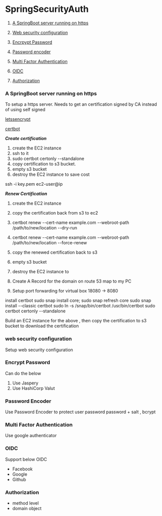 # SpringSecurityAuth

1. [A SpringBoot server running on https](#A-SpringBoot-server-running-on-https)

2. [Web security configuration](#web-security-configuration)

3. [Encrpypt Password](#Encrypt-Password)

4. [Password encoder](#Password-Encoder)  
5. [Multi Factor Authentication](#Multi-Factor-Authentication)
7. [OIDC](#OIDC)
7. [Authorization](#Authorization)



### A SpringBoot server running on https

To setup a https server. Needs to get an certification signed by CA instead of using
self signed

[letssencrypt](https://letsencrypt.org/how-it-works/)

[certbot](https://github.com/certbot/certbot)



***Create certification***

1. create the EC2 instance
2. ssh to it
3. sudo certbot certonly --standalone
4. copy certification to s3 bucket.
5. empty s3 bucket
6. destroy the EC2 instance to save cost


ssh -i key.pem ec2-user@ip


***Renew Certification***

1. create the EC2 instance
2. copy the certification back from s3 to ec2
3. certbot renew --cert-name example.com --webroot-path /path/to/new/location --dry-run
4. certbot renew --cert-name example.com --webroot-path /path/to/new/location --force-renew
5. copy the renewed certification back to s3
6. empty s3 bucket
7. destroy the EC2 instance to 




1. Create A Record for the domain on route 53 map to my PC
2. Setup port forwarding for virtual box 18080 -> 8080 

install certbot
sudo snap install core; sudo snap refresh core
sudo snap install --classic certbot
sudo ln -s /snap/bin/certbot /usr/bin/certbot
sudo certbot certonly --standalone

Build an EC2 instance for the above , then copy the certification to s3 bucket
to download the certification


### web security configuration

Setup web security configuration

### Encrypt Password

Can do the below
1. Use Jaspery
2. Use HashiCorp Valut

### Password Encoder

Use Password Encoder to protect user password
password  + salt , bcrypt

### Multi Factor Authentication
Use google authenticator

### OIDC
Support below OIDC 
- Facebook
- Google
- Github


### Authorization

- method level
- domain object
